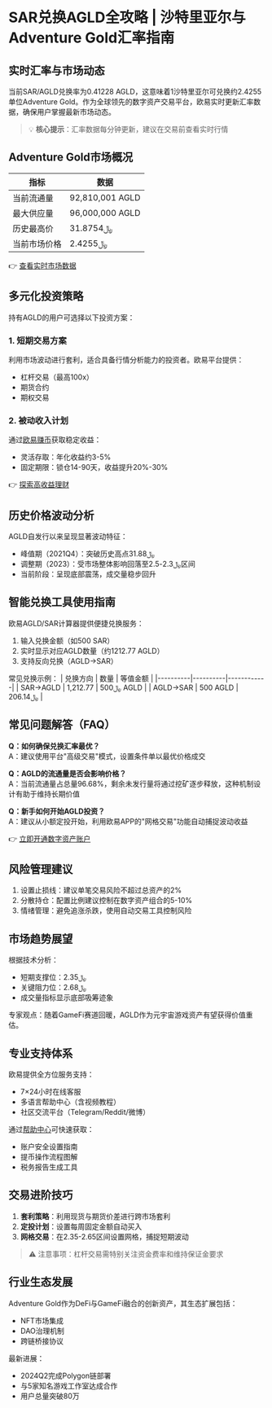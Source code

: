 # SAR兑换AGLD全攻略 | 沙特里亚尔与Adventure Gold汇率指南

## 实时汇率与市场动态
当前SAR/AGLD兑换率为0.41228 AGLD，这意味着1沙特里亚尔可兑换约2.4255单位Adventure Gold。作为全球领先的数字资产交易平台，欧易实时更新汇率数据，确保用户掌握最新市场动态。

> 💡 **核心提示**：汇率数据每分钟更新，建议在交易前查看实时行情

## Adventure Gold市场概况
| 指标          | 数据                |
|---------------|---------------------|
| 当前流通量    | 92,810,001 AGLD     |
| 最大供应量    | 96,000,000 AGLD     |
| 历史最高价    | ﷼31.8754           |
| 当前市场价格  | ﷼2.4255            |

👉 [查看实时市场数据](https://bit.ly/okx_welcome)

## 多元化投资策略
持有AGLD的用户可选择以下投资方案：

### 1. 短期交易方案
利用市场波动进行套利，适合具备行情分析能力的投资者。欧易平台提供：
- 杠杆交易（最高100x）
- 期货合约
- 期权交易

### 2. 被动收入计划
通过[欧易赚币](https://bit.ly/okx_welcome)获取稳定收益：
- 灵活存取：年化收益约3-5%
- 固定期限：锁仓14-90天，收益提升20%-30%

👉 [探索高收益理财](https://bit.ly/okx_welcome)

## 历史价格波动分析
AGLD自发行以来呈现显著波动特征：
- 峰值期（2021Q4）：突破历史高点﷼31.88
- 调整期（2023）：受市场整体影响回落至﷼2.3-2.5区间
- 当前阶段：呈现底部震荡，成交量稳步回升

## 智能兑换工具使用指南
欧易AGLD/SAR计算器提供便捷兑换服务：
1. 输入兑换金额（如500 SAR）
2. 实时显示对应AGLD数量（约1212.77 AGLD）
3. 支持反向兑换（AGLD→SAR）

常见兑换示例：
| 兑换方向 | 数量     | 等值金额   |
|----------|----------|------------|
| SAR→AGLD | ﷼500    | 1,212.77 AGLD |
| AGLD→SAR | 500 AGLD | ﷼206.14   |

## 常见问题解答（FAQ）
**Q：如何确保兑换汇率最优？**  
A：建议使用平台"高级交易"模式，设置条件单以最优价格成交

**Q：AGLD的流通量是否会影响价格？**  
A：当前流通量占总量96.68%，剩余未发行量将通过挖矿逐步释放，这种机制设计有助于维持长期价值

**Q：新手如何开始AGLD投资？**  
A：建议从小额定投开始，利用欧易APP的"网格交易"功能自动捕捉波动收益

👉 [立即开通数字资产账户](https://bit.ly/okx_welcome)

## 风险管理建议
1. 设置止损线：建议单笔交易风险不超过总资产的2%
2. 分散持仓：配置比例建议控制在数字资产组合的5-10%
3. 情绪管理：避免追涨杀跌，使用自动交易工具控制风险

## 市场趋势展望
根据技术分析：
- 短期支撑位：﷼2.35
- 关键阻力位：﷼2.68
- 成交量指标显示底部吸筹迹象

专家观点：随着GameFi赛道回暖，AGLD作为元宇宙游戏资产有望获得价值重估。

## 专业支持体系
欧易提供全方位服务支持：
- 7×24小时在线客服
- 多语言帮助中心（含视频教程）
- 社区交流平台（Telegram/Reddit/微博）

通过[帮助中心](https://bit.ly/okx_welcome)可快速获取：
- 账户安全设置指南
- 提币操作流程图解
- 税务报告生成工具

## 交易进阶技巧
1. **套利策略**：利用现货与期货价差进行跨市场套利
2. **定投计划**：设置每周固定金额自动买入
3. **网格交易**：在2.35-2.65区间设置网格，捕捉短期波动

> ⚠️ 注意事项：杠杆交易需特别关注资金费率和维持保证金要求

## 行业生态发展
Adventure Gold作为DeFi与GameFi融合的创新资产，其生态扩展包括：
- NFT市场集成
- DAO治理机制
- 跨链桥接协议

最新进展：
- 2024Q2完成Polygon链部署
- 与5家知名游戏工作室达成合作
- 用户总量突破80万
